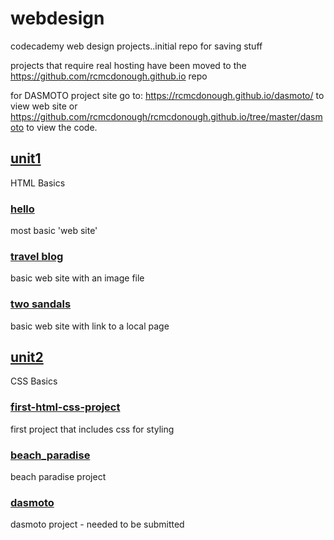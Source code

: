 # webdesign
codecademy web design projects..initial repo for saving stuff

projects that require real hosting have been moved to the https://github.com/rcmcdonough.github.io repo

for DASMOTO project site go to: https://rcmcdonough.github.io/dasmoto/ to view web site or https://github.com/rcmcdonough/rcmcdonough.github.io/tree/master/dasmoto to view the code.

## [unit1](unit1)
HTML Basics

### [hello](unit1/hello)
most basic 'web site'

### [travel blog](unit1/travel_blog)
basic web site with an image file

### [two sandals](unit1/two_sandals)
basic web site with link to a local page

## [unit2](unit2)
CSS Basics

### [first-html-css-project](unit2/first-html-css-project)
first project that includes css for styling

### [beach_paradise](unit2/beach_paradize)
beach paradise project

### [dasmoto](unit2/dasmoto)
dasmoto project - needed to be submitted
